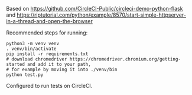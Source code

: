 Based on https://github.com/CircleCI-Public/circleci-demo-python-flask and https://riptutorial.com/python/example/8570/start-simple-httpserver-in-a-thread-and-open-the-browser

Recommended steps for running:

```
python3 -m venv venv
. venv/bin/activate
pip install -r requirements.txt
# download chromedriver https://chromedriver.chromium.org/getting-started and add it to your path,
# for example by moving it into ./venv/bin
python test.py
```

Configured to run tests on CircleCI.